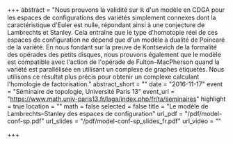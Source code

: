 +++
abstract = "Nous prouvons la validité sur ℝ d'un modèle en CDGA pour les espaces de configurations des variétés simplement connexes dont la caractéristique d'Euler est nulle, répondant ainsi à une conjecture de Lambrechts et Stanley. Cela entraîne que le type d'homotopie réel de ces espaces de configuration ne dépend que d'un modèle à dualité de Poincaré de la variété. En nous fondant sur la preuve de Kontsevich de la formalité des opérades des petits disques, nous prouvons également que le modèle est compatible avec l'action de l'opérade de Fulton–MacPherson quand la variété est parallélisée en utilisant un complexe de graphes étiquetés. Nous utilisons ce résultat plus précis pour obtenir un complexe calculant l'homologie de factorisation."
abstract_short = ""
date = "2016-11-17"
event = "Séminaire de topologie, Université Paris 13"
event_url = "https://www.math.univ-paris13.fr/laga/index.php/fr/ta/seminaires"
highlight = true
location = ""
math = false
selected = false
title = "Le modèle de Lambrechts–Stanley des espaces de configuration"
url_pdf = "/pdf/model-conf-sp.pdf"
url_slides = "/pdf/model-conf-sp_slides_fr.pdf"
url_video = ""

+++
